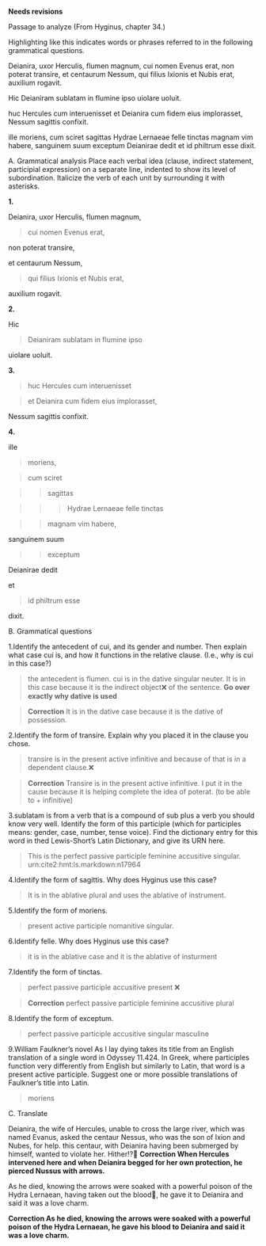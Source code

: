 **Needs revisions**

Passage to analyze
(From Hyginus, chapter 34.)

Highlighting like this indicates words or phrases referred to in the following grammatical questions.

Deianira, uxor Herculis, flumen magnum, cui nomen Evenus erat, non poterat transire, et centaurum Nessum, qui filius Ixionis et Nubis erat, auxilium rogavit. 

Hic Deianiram sublatam in flumine ipso uiolare uoluit. 

huc Hercules cum interuenisset et Deianira cum fidem eius implorasset, Nessum sagittis confixit.

ille moriens, cum sciret sagittas Hydrae Lernaeae felle tinctas magnam vim habere, sanguinem suum exceptum Deianirae dedit et id philtrum esse dixit.

A. Grammatical analysis
Place each verbal idea (clause, indirect statement, participial expression) on a separate line, indented to show its level of subordination. Italicize the verb of each unit by surrounding it with asterisks.

**1.**

Deianira, uxor Herculis, flumen magnum, 

>cui nomen Evenus erat, 

non poterat transire, 


et centaurum Nessum, 

>qui filius Ixionis et Nubis erat,

auxilium rogavit. 


**2.**

Hic 

>Deianiram sublatam in flumine ipso 

uiolare uoluit. 


**3.**

> huc Hercules cum interuenisset 

> et Deianira cum fidem eius implorasset,

Nessum sagittis confixit.


**4.**

ille 

>moriens, 

>cum sciret

>>sagittas 

>>>Hydrae Lernaeae felle tinctas 

>>magnam vim habere,

sanguinem suum 

>>exceptum 

Deianirae dedit

et 

>id philtrum esse 

dixit.



B. Grammatical questions

1.Identify the antecedent of cui, and its gender and number. Then explain what case cui is, and how it functions in the relative clause. (I.e., why is cui in this case?)

>the antecedent is flumen. cui is in the dative singular neuter. It is in this case because it is the indirect object❌ of the sentence. **Go over exactly why dative is used**

>**Correction** It is in the dative case because it is the dative of possession.

2.Identify the form of transire. Explain why you placed it in the clause you chose.

>transire is in the present active infinitive and because of that is in a dependent clause.❌

>**Correction**  Transire is in the present active infinitive. I put it in the cause because it is helping complete the idea of poterat. (to be able to + infinitive)

3.sublatam is from a verb that is a compound of sub plus a verb you should know very well. Identify the form of this participle (which for participles means: gender, case, number, tense voice). Find the dictionary entry for this word in thed Lewis-Short’s Latin Dictionary, and give its URN here.

>This is the perfect passive participle feminine accusitive singular. urn:cite2:hmt:ls.markdown:n17964

4.Identify the form of sagittis. Why does Hyginus use this case?

>It is in the ablative plural and uses the ablative of instrument.

5.Identify the form of moriens.

>present active participle nomanitive singular. 

6.Identify felle. Why does Hyginus use this case?

>it is in the ablative case and it is the ablative of insturment

7.Identify the form of tinctas.

>perfect passive participle accusitive present ❌

>**Correction** perfect passive participle feminine accusitive plural


8.Identify the form of exceptum.

>perfect passive participle accusitive singular masculine

9.William Faulkner’s novel As I lay dying takes its title from an English translation of a single word in Odyssey 11.424. In Greek, where participles function very differently from English but similarly to Latin, that word is a present active participle. Suggest one or more possible translations of Faulkner’s title into Latin.

>moriens

C. Translate

Deianira, the wife of Hercules, unable to cross the large river, which was named Evanus, asked the centaur Nessus, who was the son of Ixion and Nubes, for help.
this centaur, with Deianira having been submerged by himself, wanted to violate her.
Hither⁉️🤔 
**Correction When Hercules intervened here and when Deianira begged for her own protection, he pierced Nussus with arrows.**


As he died, knowing the arrows were soaked with a powerful poison of the Hydra Lernaean, having taken out the blood🤔, he gave it to Deianira and said it was a love charm.

**Correction As he died, knowing the arrows were soaked with a powerful poison of the Hydra Lernaean, he gave his blood to Deianira and said it was a love charm.**
